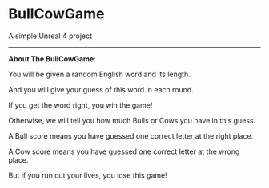 # BullCowGame
A simple Unreal 4 project

--------------------------------------------------------
**About The BullCowGame**:

You will be given a random English word and its length.

And you will give your guess of this word in each round.

If you get the word right, you win the game!

Otherwise, we will tell you how much Bulls or Cows you have in this guess.

A Bull score means you have guessed one correct letter at the right place.

A Cow score means you have guessed one correct letter at the wrong place.

But if you run out your lives, you lose this game!